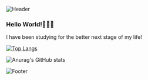 ![Header](https://capsule-render.vercel.app/api?type=waving&color=auto&height=200&section=header)
### Hello World!🙋🏻‍♀️ 
I have been studying for the better next stage of my life!


[![Top Langs](https://github-readme-stats.vercel.app/api/top-langs/?username=cge1023&layout=compact)](https://github.com/cge1023/github-readme-stats)

![Anurag's GitHub stats](https://github-readme-stats.vercel.app/api?username=cge1023&show_icons=true)


![Footer](https://capsule-render.vercel.app/api?type=waving&color=auto&height=200&section=footer)
